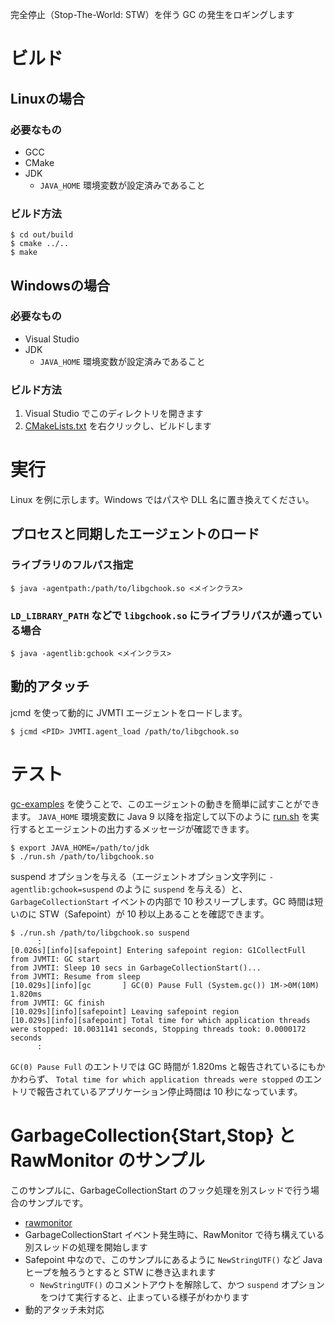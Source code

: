 完全停止（Stop-The-World: STW）を伴う GC の発生をロギングします

# ビルド

## Linuxの場合

### 必要なもの

* GCC
* CMake
* JDK
    * `JAVA_HOME` 環境変数が設定済みであること

### ビルド方法

```
$ cd out/build
$ cmake ../..
$ make
```

## Windowsの場合

### 必要なもの

* Visual Studio
* JDK
    * `JAVA_HOME` 環境変数が設定済みであること

### ビルド方法

1. Visual Studio でこのディレクトリを開きます
2. [CMakeLists.txt](CMakeLists.txt) を右クリックし、ビルドします

# 実行

Linux を例に示します。Windows ではパスや DLL 名に置き換えてください。

## プロセスと同期したエージェントのロード

### ライブラリのフルパス指定

```
$ java -agentpath:/path/to/libgchook.so <メインクラス>
```

### `LD_LIBRARY_PATH` などで `libgchook.so` にライブラリパスが通っている場合

```
$ java -agentlib:gchook <メインクラス>
```

## 動的アタッチ

jcmd を使って動的に JVMTI エージェントをロードします。

```
$ jcmd <PID> JVMTI.agent_load /path/to/libgchook.so
```

# テスト

[gc-examples](gc-examples) を使うことで、このエージェントの動きを簡単に試すことができます。 `JAVA_HOME` 環境変数に Java 9 以降を指定して以下のように [run.sh](gc-examples/run.sh) を実行するとエージェントの出力するメッセージが確認できます。

```
$ export JAVA_HOME=/path/to/jdk
$ ./run.sh /path/to/libgchook.so
```

suspend オプションを与える（エージェントオプション文字列に `-agentlib:gchook=suspend` のように `suspend` を与える）と、 `GarbageCollectionStart` イベントの内部で 10 秒スリープします。GC 時間は短いのに STW（Safepoint）が 10 秒以上あることを確認できます。

```
$ ./run.sh /path/to/libgchook.so suspend
      :
[0.026s][info][safepoint] Entering safepoint region: G1CollectFull
from JVMTI: GC start
from JVMTI: Sleep 10 secs in GarbageCollectionStart()...
from JVMTI: Resume from sleep
[10.029s][info][gc       ] GC(0) Pause Full (System.gc()) 1M->0M(10M) 1.820ms
from JVMTI: GC finish
[10.029s][info][safepoint] Leaving safepoint region
[10.029s][info][safepoint] Total time for which application threads were stopped: 10.0031141 seconds, Stopping threads took: 0.0000172 seconds
      :
```

`GC(0) Pause Full` のエントリでは GC 時間が 1.820ms と報告されているにもかかわらず、 `Total time for which application threads were stopped` のエントリで報告されているアプリケーション停止時間は 10 秒になっています。

# GarbageCollection{Start,Stop} と RawMonitor のサンプル

このサンプルに、GarbageCollectionStart のフック処理を別スレッドで行う場合のサンプルです。

* [rawmonitor](rawmonitor)
* GarbageCollectionStart イベント発生時に、RawMonitor で待ち構えている別スレッドの処理を開始します
* Safepoint 中なので、このサンプルにあるように `NewStringUTF()` など Java ヒープを触ろうとすると STW に巻き込まれます
    * `NewStringUTF()` のコメントアウトを解除して、かつ `suspend` オプションをつけて実行すると、止まっている様子がわかります
* 動的アタッチ未対応

